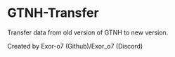 # GTNH-Transfer
Transfer data from old version of GTNH to new version.

Created by Exor-o7 (Github)/Exor_o7 (Discord)
